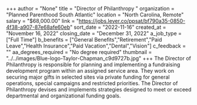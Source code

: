 +++
author = "None"
title = "Director of Philanthropy "
organization = "Planned Parenthood South Atlantic"
location = "North Carolina, Remote"
salary = "$68,000.00"
link = "https://jobs.lever.co/ppsat/bf790a35-0850-4f38-a907-87e68afe60eb"
sort_date = "2022-11-16"
created_at = "November 16, 2022"
closing_date = "December 31, 2022"
a_job_type = ["Full Time"]
b_benefits = ["General Benefits","Retirement","Paid Leave","Health Insurance","Paid Vacation","Dental","Vision"]
c_feedback = ""
aa_degrees_required = "No degree required"
thumbnail = "../../images/Blue-logo-Taylor-Chapman_c9d9727b.jpg"
+++
The Director of Philanthropy is responsible for planning and implementing a fundraising development program within an assigned service area.  They work on securing major gifts in selected sites via private funding for general operations, special campaigns and restricted priorities.  The Director of Philanthropy devises and implements strategies designed to meet or exceed departmental and organizational funding goals.   